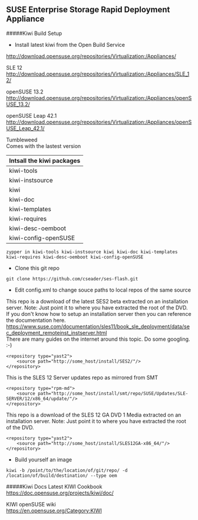 SUSE Enterprise Storage Rapid Deployment Appliance
--------------------------------------------------

#####Kiwi Build Setup 
- Install latest kiwi from the Open Build Service

http://download.opensuse.org/repositories/Virtualization:/Appliances/

SLE 12  
http://download.opensuse.org/repositories/Virtualization:/Appliances/SLE_12/

openSUSE 13.2  
http://download.opensuse.org/repositories/Virtualization:/Appliances/openSUSE_13.2/

openSUSE Leap 42.1  
http://download.opensuse.org/repositories/Virtualization:/Appliances/openSUSE_Leap_42.1/

Tumbleweed  
Comes with the lastest version

|Intsall the kiwi packages |
|---------------------------|
|kiwi-tools|
|kiwi-instsource|
|kiwi|
|kiwi-doc|
|kiwi-templates|
|kiwi-requires|
|kiwi-desc-oemboot|
|kiwi-config-openSUSE|
```
zypper in kiwi-tools kiwi-instsource kiwi kiwi-doc kiwi-templates kiwi-requires kiwi-desc-oemboot kiwi-config-openSUSE
```

- Clone this git repo 
```
git clone https://github.com/cseader/ses-flash.git
```

- Edit config.xml to change souce paths to local repos of the same source

This repo is a download of the latest SES2 beta extracted on an installation server. 
Note: Just point it to where you have extracted the root of the DVD. 
If you don't know how to setup an installation server then you can reference the documentation here.  
https://www.suse.com/documentation/sles11/book_sle_deployment/data/sec_deployment_remoteinst_instserver.html  
There are many guides on the internet around this topic. Do some googling. :-)  

```
<repository type="yast2">
    <source path="http://some_host/install/SES2/"/>
</repository>
```

This is the SLES 12 Server updates repo as mirrored from SMT  
```
<repository type="rpm-md">
    <source path="http://some_host/install/smt/repo/SUSE/Updates/SLE-SERVER/12/x86_64/update/"/>
</repository>
```

This repo is a download of the SLES 12 GA DVD 1 Media extracted on an installation server.
Note: Just point it to where you have extracted the root of the DVD.  
```
<repository type="yast2">
    <source path="http://some_host/install/SLES12GA-x86_64/"/>
</repository>
```

- Build yourself an image
```
kiwi -b /point/to/the/location/of/git/repo/ -d /location/of/build/destination/ --type oem
```

#####Kiwi Docs
Latest KIWI Cookbook  
https://doc.opensuse.org/projects/kiwi/doc/

KIWI openSUSE wiki  
https://en.opensuse.org/Category:KIWI
